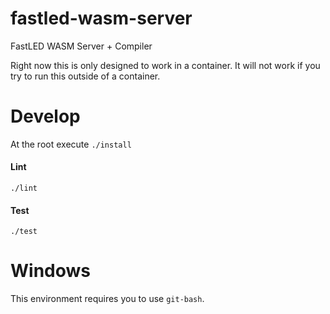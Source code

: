 # fastled-wasm-server

FastLED WASM Server + Compiler

Right now this is only designed to work
in a container. It will not work if you try
to run this outside of a container.

# Develop

At the root execute `./install`

#### Lint

`./lint`

#### Test

`./test`

# Windows

This environment requires you to use `git-bash`.

